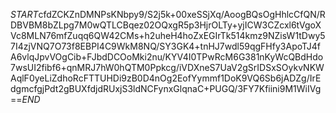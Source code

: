 $START$cfdZCKZnDMNPsKNbpy9/S2j5k+00xeSSjXq/AoogBQsOgHhlcCfQN/RDBVBM8bZLpg7M0wQTLCBqez02OQxgR5p3HjrOLTy+yjICW3CZcxl6tVgoXVc8MLN76mfZuqq6QW42CMs+h2uheH4hoZxEGIrTk514kmz9NZisW1tDwy57I4zjVNQ7O73f8EBPI4C9WkM8NQ/SY3GK4+tnHJ7wdl59qgFHfy3ApoTJ4fA6vlqJpvVOgCib+FJbdDCOoMki2nu/KYV4I0TPwRcM6G381nKyWcQBdHdo7wsUI2fibf6+qnMRJ7hW0hQTM0Ppkcg/iVDXneS7UaV2gSrIDSxSOykvNKWAqlF0yeLiZdhoRcFTTUHDi9zB0D4nOg2EofYymmf1DoK9VQ6Sb6jADZg/IrEdgmcfgjPdt2gBUXfdjdRUxjS3ldNCFynxGlqnaC+PUGQ/3FY7Kfiini9M1WiIVg==$END$
